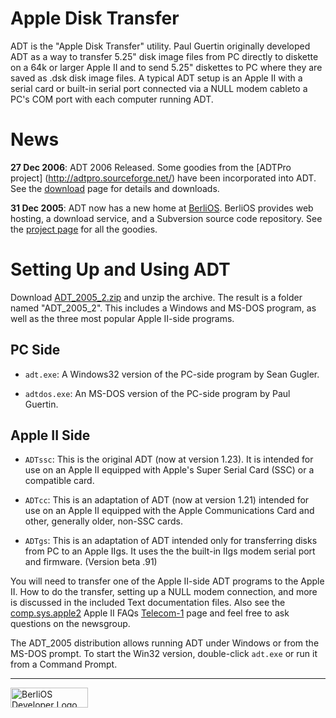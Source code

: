 Apple Disk Transfer
===================

ADT is the "Apple Disk Transfer" utility. Paul Guertin originally developed
ADT as a way to transfer 5.25" disk image files from PC directly to diskette
on a 64k or larger Apple II and to send 5.25" diskettes to PC where they are
saved as .dsk disk image files. A typical ADT setup is an Apple II with a
serial card or built-in serial port connected via a NULL modem cableto a PC's
COM port with each computer running ADT.

News
====

**27 Dec 2006**: ADT 2006 Released.  Some goodies from the [ADTPro project]
(http://adtpro.sourceforge.net/) have been incorporated into ADT.  See the
[download](http://developer.berlios.de/project/showfiles.php?group_id=5617)
page for details and downloads.

**31 Dec 2005**: ADT now has a new home at
[BerliOS](http://developer.berlios.de/). BerliOS provides web hosting, a
download service, and a Subversion source code repository. See the [project
page](http://developer.berlios.de/projects/adt/) for all the goodies.

Setting Up and Using ADT
========================

Download [ADT\_2005\_2.zip](http://download.berlios.de/adt/ADT_2005_2.zip) and
unzip the archive. The result is a folder named "ADT\_2005\_2". This includes
a Windows and MS-DOS program, as well as the three most popular Apple II-side
programs.

PC Side
-------

* `adt.exe`: A Windows32 version of the PC-side program by Sean Gugler.

* `adtdos.exe`: An MS-DOS version of the PC-side program by Paul Guertin.

Apple II Side
-------------

* `ADTssc`: This is the original ADT (now at version 1.23). It is intended for
  use on an Apple II equipped with Apple's Super Serial Card (SSC) or a
  compatible card.
  
* `ADTcc`: This is an adaptation of ADT (now at version 1.21) intended 
  for use on an Apple II equipped with the Apple Communications Card 
  and other, generally older, non-SSC cards.
  
* `ADTgs`:   This is an adaptation of ADT intended only for transferring 
  disks from PC to an Apple IIgs. It uses the the built-in IIgs modem 
  serial port and firmware. (Version beta .91)

You will need to transfer one of the Apple II-side ADT programs to the Apple
II. How to do the transfer, setting up a NULL modem connection, and more is
discussed in the included Text documentation files. Also see the
[comp.sys.apple2](news:comp.sys.apple2) Apple II FAQs
[Telecom-1](http://home.swbell.net/rubywand/Csa2T1TCOM.html) page and feel
free to ask questions on the newsgroup.

The ADT\_2005 distribution allows running ADT under Windows or from the MS-DOS
prompt. To start the Win32 version, double-click `adt.exe` or run it from a
Command Prompt.

---

<a href="http://developer.berlios.de" title="BerliOS Developer">
    <img src="http://developer.berlios.de/bslogo.php?group_id=5617"
        width="124px" height="32px" border="0" alt="BerliOS Developer Logo" />
</a>

